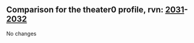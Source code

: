 ## Comparison for the theater0 profile, rvn: [2031](https://github.com/PRO100KatYT/FortniteProfileRevisions/tree/main/profiles/theater0/2031%20theater0.json)-[2032](https://github.com/PRO100KatYT/FortniteProfileRevisions/tree/main/profiles/theater0/2032%20theater0.json)

No changes

